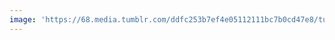 ```yaml
---
image: 'https://68.media.tumblr.com/ddfc253b7ef4e05112111bc7b0cd47e8/tumblr_n7oedyqZla1tbdx3so1_r1_1280.jpg'
---
```

